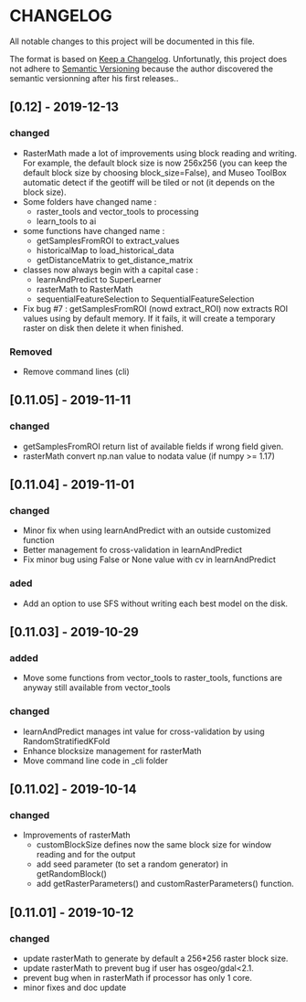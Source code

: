 # CHANGELOG

All notable changes to this project will be documented in this file.

The format is based on [Keep a Changelog](https://keepachangelog.com/en/1.0.0/). 
Unfortunatly, this project does not adhere to [Semantic Versioning](https://semver.org/spec/v2.0.0.html) because the author discovered the semantic versionning after his first releases.. 

## [0.12] - 2019-12-13
### changed
- RasterMath made a lot of improvements using block reading and writing. For example, the default block size is now 256x256 (you can keep the default block size by choosing block_size=False), and Museo ToolBox automatic detect if the geotiff will be tiled or not (it depends on the block size).
- Some folders have changed name :
	- raster_tools and vector_tools to processing
	- learn_tools to ai
- some functions have changed name : 
	- getSamplesFromROI to extract_values
	- historicalMap to load_historical_data
	- getDistanceMatrix to get_distance_matrix
- classes now always begin with a capital case : 
    - learnAndPredict to SuperLearner
    - rasterMath to RasterMath
    - sequentialFeatureSelection to SequentialFeatureSelection 
- Fix bug #7 : getSamplesFromROI (nowd extract_ROI) now extracts ROI values using by default memory. If it fails, it will create a temporary raster on disk then delete it when finished. 
### Removed
- Remove command lines (cli)

## [0.11.05] - 2019-11-11	
### changed
- getSamplesFromROI return list of available fields if wrong field given.
- rasterMath convert np.nan value to nodata value (if numpy >= 1.17)

## [0.11.04] - 2019-11-01
### changed
- Minor fix when using learnAndPredict with an outside customized function
- Better management fo cross-validation in learnAndPredict
- Fix minor bug using False or None value with cv in learnAndPredict
### aded
- Add an option to use SFS without writing each best model on the disk.

## [0.11.03] - 2019-10-29
### added
- Move some functions from vector_tools to raster_tools, functions are anyway still available from vector_tools
### changed
- learnAndPredict manages int value for cross-validation by using RandomStratifiedKFold
- Enhance blocksize management for rasterMath
- Move command line code in _cli folder

## [0.11.02] - 2019-10-14
### changed
- Improvements of rasterMath
	- customBlockSize defines now the same block size for window reading and for the output
	- add seed parameter (to set a random generator) in getRandomBlock()
	- add getRasterParameters() and customRasterParameters() function.

## [0.11.01] - 2019-10-12
### changed
- update rasterMath to generate by default a 256*256 raster block size.
- update rasterMath to prevent bug if user has osgeo/gdal<2.1.
- prevent bug when in rasterMath if processor has only 1 core.
- minor fixes and doc update
